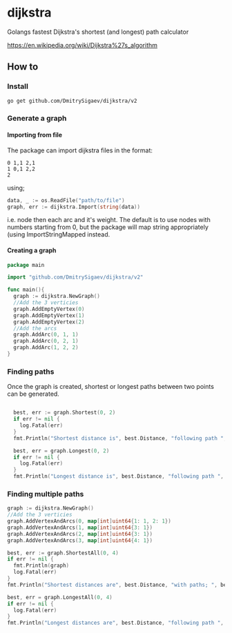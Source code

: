 # dijkstra

Golangs fastest Dijkstra's shortest (and longest) path calculator

https://en.wikipedia.org/wiki/Dijkstra%27s_algorithm


## How to

### Install

```bash
go get github.com/DmitrySigaev/dijkstra/v2
```

### Generate a graph

#### Importing from file

The package can import dijkstra files in the format:

```
0 1,1 2,1
1 0,1 2,2
2
```

using;

```go
data, _ := os.ReadFile("path/to/file")
graph, err := dijkstra.Import(string(data))
```

i.e. node then each arc and it's weight. The default is to use nodes with
numbers starting from 0, but the package will map string appropriately (using
ImportStringMapped instead.

#### Creating a graph

```go
package main

import "github.com/DmitrySigaev/dijkstra/v2"

func main(){
  graph := dijkstra.NewGraph()
  //Add the 3 verticies
  graph.AddEmptyVertex(0)
  graph.AddEmptyVertex(1)
  graph.AddEmptyVertex(2)
  //Add the arcs
  graph.AddArc(0, 1, 1)
  graph.AddArc(0, 2, 1)
  graph.AddArc(1, 2, 2)
}

```

### Finding paths

Once the graph is created, shortest or longest paths between two points can be generated.

```go

  best, err := graph.Shortest(0, 2)
  if err != nil {
    log.Fatal(err)
  }
  fmt.Println("Shortest distance is", best.Distance, "following path ", best.Path)

  best, err = graph.Longest(0, 2)
  if err != nil {
    log.Fatal(err)
  }
  fmt.Println("Longest distance is", best.Distance, "following path ", best.Path)


```

### Finding multiple paths

```go
graph := dijkstra.NewGraph()
//Add the 3 verticies
graph.AddVertexAndArcs(0, map[int]uint64{1: 1, 2: 1})
graph.AddVertexAndArcs(1, map[int]uint64{3: 1})
graph.AddVertexAndArcs(2, map[int]uint64{3: 1})
graph.AddVertexAndArcs(3, map[int]uint64{4: 1})

best, err := graph.ShortestAll(0, 4)
if err != nil {
  fmt.Println(graph)
  log.Fatal(err)
}
fmt.Println("Shortest distances are", best.Distance, "with paths; ", best.Paths)

best, err = graph.LongestAll(0, 4)
if err != nil {
  log.Fatal(err)
}
fmt.Println("Longest distances are", best.Distance, "following path ", best.Paths)

```

